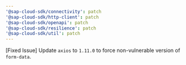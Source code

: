 ```yaml
---
'@sap-cloud-sdk/connectivity': patch
'@sap-cloud-sdk/http-client': patch
'@sap-cloud-sdk/openapi': patch
'@sap-cloud-sdk/resilience': patch
'@sap-cloud-sdk/util': patch
---
```


[Fixed Issue] Update `axios` to `1.11.0` to force non-vulnerable version of `form-data`.
